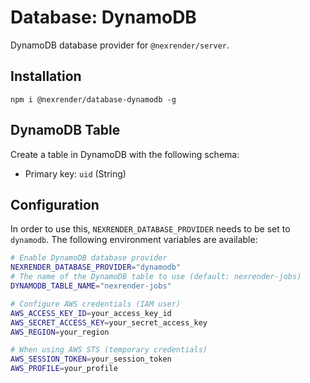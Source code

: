 # Database: DynamoDB

DynamoDB database provider for `@nexrender/server`.

## Installation

```
npm i @nexrender/database-dynamodb -g
```

##  DynamoDB Table

Create a table in DynamoDB with the following schema:
- Primary key: `uid` (String)

## Configuration

In order to use this, `NEXRENDER_DATABASE_PROVIDER` needs to be set to `dynamodb`.
The following environment variables are available:

```bash
# Enable DynamoDB database provider
NEXRENDER_DATABASE_PROVIDER="dynamodb"
# The name of the DynamoDB table to use (default: nexrender-jobs)
DYNAMODB_TABLE_NAME="nexrender-jobs"

# Configure AWS credentials (IAM user)
AWS_ACCESS_KEY_ID=your_access_key_id
AWS_SECRET_ACCESS_KEY=your_secret_access_key
AWS_REGION=your_region

# When using AWS STS (temporary credentials)
AWS_SESSION_TOKEN=your_session_token
AWS_PROFILE=your_profile
```
